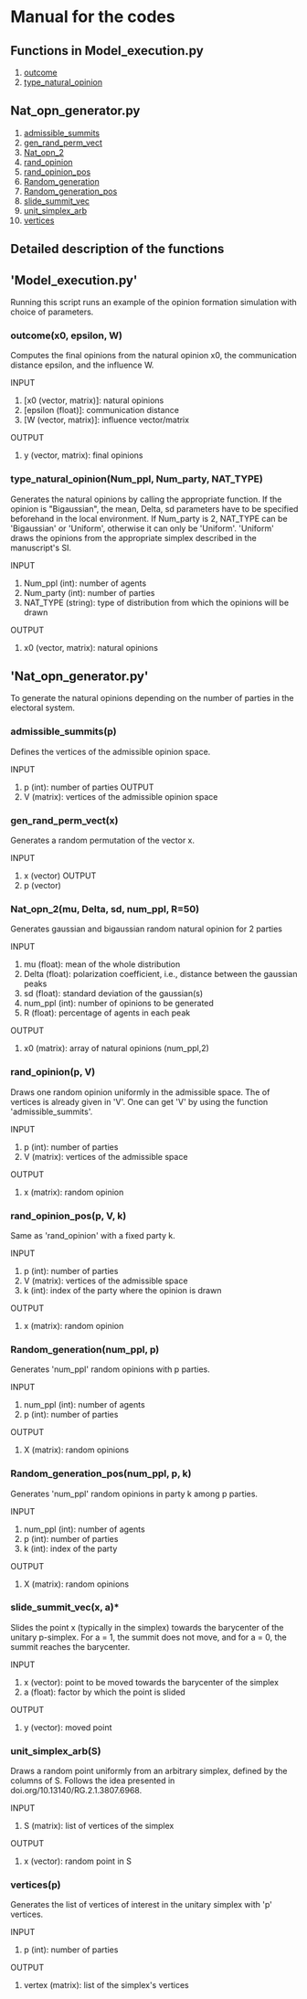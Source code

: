 # Manual for the codes 

## Functions in Model_execution.py
1. [outcome](#outcome)
2. [type_natural_opinion](#type-natural-opinion)

## Nat_opn_generator.py
1. [admissible_summits](#admissible-summits)
3. [gen_rand_perm_vect](#gen-rand-perm-vect)
4. [Nat_opn_2](#Nat-opn-2)
5. [rand_opinion](#rand-opinion)
6. [rand_opinion_pos](#rand-opinion-pos)
7. [Random_generation](#random-generation)
8. [Random_generation_pos](#random-genertaion-pos)
9. [slide_summit_vec](#slide-summit-vec)
10. [unit_simplex_arb](#unit-simplex-arb)
11. [vertices](#vertices)


## Detailed description of the functions

## 'Model_execution.py'
Running this script runs an example of the opinion formation simulation with choice of parameters.

### outcome(x0, epsilon, W)
Computes the final opinions from the natural opinion x0, the communication distance epsilon, and the influence W.

INPUT
1. [x0 (vector, matrix)]: natural opinions
2. [epsilon (float)]: communication distance
3. [W (vector, matrix)]: influence vector/matrix

OUTPUT
1. y (vector, matrix): final opinions

### type_natural_opinion(Num_ppl, Num_party, NAT_TYPE)
Generates the natural opinions by calling the appropriate function. If the opinion is "Bigaussian", the mean, Delta, sd parameters have to be specified beforehand in the local environment. If Num_party is 2, NAT_TYPE can be 'Bigaussian' or 'Uniform', otherwise it can only be 'Uniform'. 'Uniform' draws the opinions from the appropriate simplex described in the manuscript's SI. 

INPUT
1. Num_ppl (int): number of agents
2. Num_party (int): number of parties
3. NAT_TYPE (string): type of distribution from which the opinions will be drawn
   
OUTPUT
1. x0 (vector, matrix): natural opinions

## 'Nat_opn_generator.py'
To generate the natural opinions depending on the number of parties in the electoral system.

### admissible_summits(p)
Defines the vertices of the admissible opinion space.

INPUT
1. p (int): number of parties
OUTPUT
2. V (matrix): vertices of the admissible opinion space

### gen_rand_perm_vect(x)
Generates a random permutation of the vector x.

INPUT
1. x (vector)
OUTPUT
2. p (vector)

### Nat_opn_2(mu, Delta, sd, num_ppl, R=50)
Generates gaussian and bigaussian random natural opinion for 2 parties

INPUT
1. mu (float): mean of the whole distribution
2. Delta (float): polarization coefficient, i.e., distance between the gaussian peaks
3. sd (float): standard deviation of the gaussian(s)
4. num_ppl (int): number of opinions to be generated
5. R (float): percentage of agents in each peak
   
OUTPUT
1. x0 (matrix): array of natural opinions (num_ppl,2)


### rand_opinion(p, V)
Draws one random opinion uniformly in the admissible space. The of vertices is already given in 'V'. One can get 'V' by using the function 'admissible_summits'. 

INPUT

1. p (int): number of parties
2. V (matrix): vertices of the admissible space
   
OUTPUT

1. x (matrix): random opinion


### rand_opinion_pos(p, V, k)
Same as 'rand_opinion' with a fixed party k.

INPUT

1. p (int): number of parties
2. V (matrix): vertices of the admissible space
3. k (int): index of the party where the opinion is drawn

OUTPUT
1. x (matrix): random opinion

### Random_generation(num_ppl, p)
Generates 'num_ppl' random opinions with p parties.

INPUT
1. num_ppl (int): number of agents
2. p (int): number of parties
   
OUTPUT

1. X (matrix): random opinions

### Random_generation_pos(num_ppl, p, k)
Generates 'num_ppl' random opinions in party k among p parties.

INPUT
1. num_ppl (int): number of agents
2. p (int): number of parties
3. k (int): index of the party
   
OUTPUT
1. X (matrix): random opinions


### slide_summit_vec(x, a)*
Slides the point x (typically in the simplex) towards the barycenter of the unitary p-simplex. For a = 1, the summit does not move, and for a = 0, the summit reaches the barycenter.

INPUT

1.	x (vector): point to be moved towards the barycenter of the simplex
2.	a (float): factor by which the point is slided
   
OUTPUT

1. y (vector): moved point


### unit_simplex_arb(S)
Draws a random point uniformly from an arbitrary simplex, defined by the columns of S. Follows the idea presented in doi.org/10.13140/RG.2.1.3807.6968.

INPUT

1. S (matrix): list of vertices of the simplex
   
OUTPUT

1. x (vector): random point in S


### vertices(p)
Generates the list of vertices of interest in the unitary simplex with 'p' vertices.

INPUT
1. p (int): number of parties

OUTPUT
1. vertex (matrix): list of the simplex's vertices
